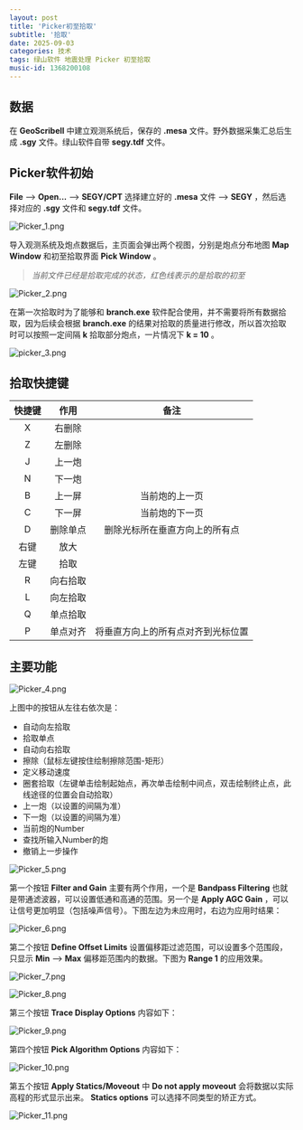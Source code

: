 ```yaml
---
layout: post
title: 'Picker初至拾取'
subtitle: '拾取'
date: 2025-09-03
categories: 技术
tags: 绿山软件 地震处理 Picker 初至拾取
music-id: 1368200108
---
```


## 数据

在 **GeoScribeⅡ** 中建立观测系统后，保存的 **.mesa** 文件。野外数据采集汇总后生成 **.sgy** 文件。绿山软件自带 **segy.tdf** 文件。

## Picker软件初始

**File** --> **Open...** --> **SEGY/CPT** 选择建立好的 **.mesa** 文件 --> **SEGY** ，然后选择对应的 **.sgy** 文件和 **segy.tdf** 文件。

![Picker_1.png](https://youke1.picui.cn/s1/2025/09/03/68b7f30dcc415.png)

导入观测系统及炮点数据后，主页面会弹出两个视图，分别是炮点分布地图 **Map Window** 和初至拾取界面 **Pick Window**  。

> *当前文件已经是拾取完成的状态，红色线表示的是拾取的初至*

![Picker_2.png](https://youke1.picui.cn/s1/2025/09/03/68b7f30faa471.png)

在第一次拾取时为了能够和 **branch.exe** 软件配合使用，并不需要将所有数据拾取，因为后续会根据 **branch.exe** 的结果对拾取的质量进行修改，所以首次拾取时可以按照一定间隔 **k** 拾取部分炮点，一片情况下 **k = 10** 。

![picker_3.png](https://youke1.picui.cn/s1/2025/09/03/68b7f30f7d979.png)

## 拾取快捷键

| 快捷键 | 作用 | 备注 |
| :-----: | :----: |:----: |
|X|右删除|
|Z|左删除|
|J|上一炮|
|N|下一炮|
|B|上一屏|当前炮的上一页|
|C|下一屏|当前炮的下一页|
|D|删除单点|删除光标所在垂直方向上的所有点|
|右键|放大|
|左键|拾取|
|R|向右拾取|
|L|向左拾取|
|Q|单点拾取|
|P|单点对齐|将垂直方向上的所有点对齐到光标位置|

## 主要功能

![Picker_4.png](https://youke1.picui.cn/s1/2025/09/03/68b7f30f0d3b6.png)

上图中的按钮从左往右依次是：

- 自动向左拾取
- 拾取单点
- 自动向右拾取
- 擦除（鼠标左键按住绘制擦除范围-矩形）
- 定义移动速度
- 圈套拾取（左键单击绘制起始点，再次单击绘制中间点，双击绘制终止点，此线途径的位置会自动拾取）
- 上一炮（以设置的间隔为准）
- 下一炮（以设置的间隔为准）
- 当前炮的Number
- 查找所输入Number的炮
- 撤销上一步操作

![Picker_5.png](https://youke1.picui.cn/s1/2025/09/03/68b7f30f30fac.png)

第一个按钮 **Filter and Gain** 主要有两个作用，一个是 **Bandpass Filtering** 也就是带通滤波器，可以设置低通和高通的范围。另一个是 **Apply AGC Gain** ，可以让信号更加明显（包括噪声信号）。下图左边为未应用时，右边为应用时结果：

![Picker_6.png](https://youke1.picui.cn/s1/2025/09/03/68b7f34ce2b51.png)

第二个按钮 **Define Offset Limits** 设置偏移距过滤范围，可以设置多个范围段，只显示 **Min** --> **Max** 偏移距范围内的数据。下图为 **Range 1** 的应用效果。

![Picker_7.png](https://youke1.picui.cn/s1/2025/09/03/68b7f34ab6f8d.png)

![Picker_8.png](https://youke1.picui.cn/s1/2025/09/03/68b7f34d06352.png)

第三个按钮 **Trace Display Options** 内容如下：

![Picker_9.png](https://youke1.picui.cn/s1/2025/09/03/68b7f34b953cd.png)

第四个按钮 **Pick Algorithm Options** 内容如下：

![Picker_10.png](https://youke1.picui.cn/s1/2025/09/03/68b7f34cbde4e.png)

第五个按钮 **Apply Statics/Moveout** 中 **Do not apply moveout** 会将数据以实际高程的形式显示出来。 **Statics options** 可以选择不同类型的矫正方式。

![Picker_11.png](https://youke1.picui.cn/s1/2025/09/03/68b7f39119ea2.png)
